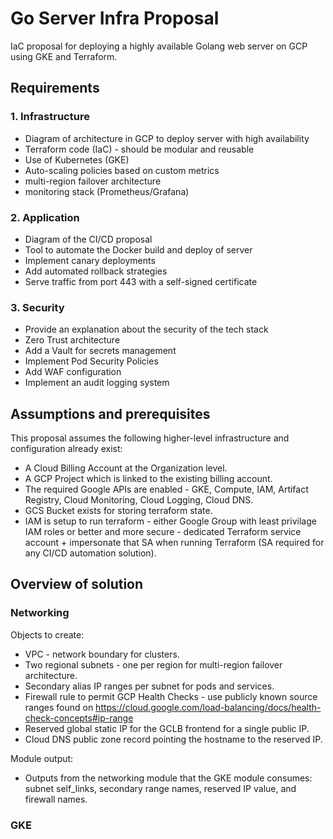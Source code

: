 # Go Server Infra Proposal
IaC proposal for deploying a highly available Golang web server on GCP using GKE and Terraform.

## Requirements
### 1. Infrastructure
- Diagram of architecture in GCP to deploy server with high availability
- Terraform code (IaC) - should be modular and reusable
- Use of Kubernetes (GKE)
- Auto-scaling policies based on custom metrics
- multi-region failover architecture
- monitoring stack (Prometheus/Grafana)

### 2. Application
- Diagram of the CI/CD proposal
- Tool to automate the Docker build and deploy of server
- Implement canary deployments
- Add automated rollback strategies
- Serve traffic from port 443 with a self-signed certificate

### 3. Security
- Provide an explanation about the security of the tech stack
- Zero Trust architecture
- Add a Vault for secrets management
- Implement Pod Security Policies
- Add WAF configuration
- Implement an audit logging system

## Assumptions and prerequisites
This proposal assumes the following higher-level infrastructure and configuration already exist:
- A Cloud Billing Account at the Organization level.
- A GCP Project which is linked to the existing billing account.
- The required Google APIs are enabled - GKE, Compute, IAM, Artifact Registry, Cloud Monitoring, Cloud Logging, Cloud DNS.
- GCS Bucket exists for storing terraform state.
- IAM is setup to run terraform - either Google Group with least privilage IAM roles or better and more secure - dedicated Terraform service account + impersonate that SA when running Terraform (SA required for any CI/CD automation solution).

## Overview of solution

### Networking
Objects to create:
- VPC - network boundary for clusters.
- Two regional subnets - one per region for multi-region failover architecture.
- Secondary alias IP ranges per subnet for pods and services.
- Firewall rule to permit GCP Health Checks - use publicly known source ranges found on https://cloud.google.com/load-balancing/docs/health-check-concepts#ip-range
- Reserved global static IP for the GCLB frontend for a single public IP.
- Cloud DNS public zone record pointing the hostname to the reserved IP.

Module output:
- Outputs from the networking module that the GKE module consumes: subnet self_links, secondary range names, reserved IP value, and firewall names.

### GKE